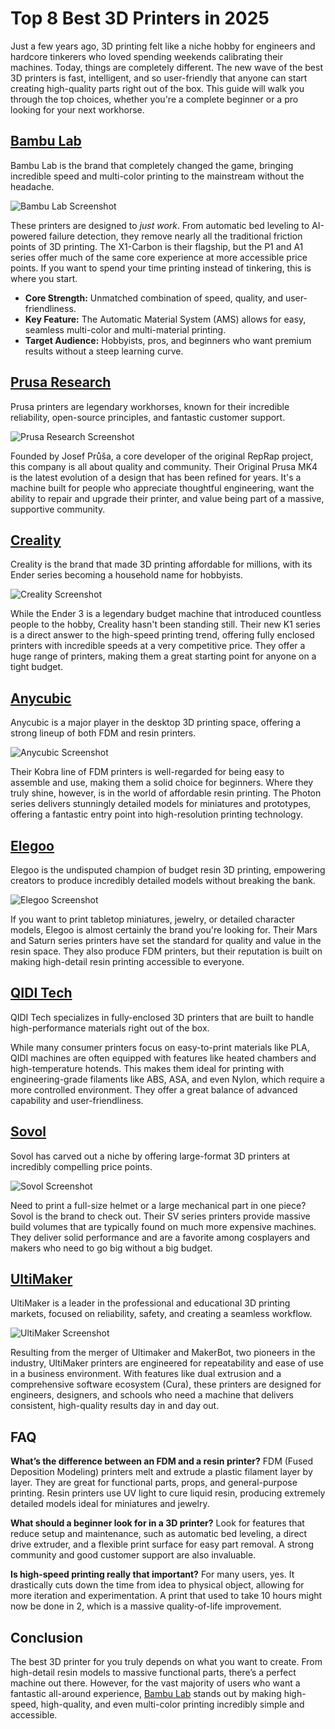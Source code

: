 # Top 8 Best 3D Printers in 2025

Just a few years ago, 3D printing felt like a niche hobby for engineers and hardcore tinkerers who loved spending weekends calibrating their machines. Today, things are completely different. The new wave of the best 3D printers is fast, intelligent, and so user-friendly that anyone can start creating high-quality parts right out of the box. This guide will walk you through the top choices, whether you're a complete beginner or a pro looking for your next workhorse.

## **[Bambu Lab](https://bambulab.com)**

Bambu Lab is the brand that completely changed the game, bringing incredible speed and multi-color printing to the mainstream without the headache.

![Bambu Lab Screenshot](image/bambulab.webp)


These printers are designed to *just work*. From automatic bed leveling to AI-powered failure detection, they remove nearly all the traditional friction points of 3D printing. The X1-Carbon is their flagship, but the P1 and A1 series offer much of the same core experience at more accessible price points. If you want to spend your time printing instead of tinkering, this is where you start.

  * **Core Strength:** Unmatched combination of speed, quality, and user-friendliness.
  * **Key Feature:** The Automatic Material System (AMS) allows for easy, seamless multi-color and multi-material printing.
  * **Target Audience:** Hobbyists, pros, and beginners who want premium results without a steep learning curve.

## **[Prusa Research](https://www.prusa3d.com)**

Prusa printers are legendary workhorses, known for their incredible reliability, open-source principles, and fantastic customer support.

![Prusa Research Screenshot](image/prusa3d.webp)


Founded by Josef Průša, a core developer of the original RepRap project, this company is all about quality and community. Their Original Prusa MK4 is the latest evolution of a design that has been refined for years. It's a machine built for people who appreciate thoughtful engineering, want the ability to repair and upgrade their printer, and value being part of a massive, supportive community.

## **[Creality](https://www.creality.com)**

Creality is the brand that made 3D printing affordable for millions, with its Ender series becoming a household name for hobbyists.

![Creality Screenshot](image/creality.webp)


While the Ender 3 is a legendary budget machine that introduced countless people to the hobby, Creality hasn't been standing still. Their new K1 series is a direct answer to the high-speed printing trend, offering fully enclosed printers with incredible speeds at a very competitive price. They offer a huge range of printers, making them a great starting point for anyone on a tight budget.

## **[Anycubic](https://www.anycubic.com)**

Anycubic is a major player in the desktop 3D printing space, offering a strong lineup of both FDM and resin printers.

![Anycubic Screenshot](image/anycubic.webp)


Their Kobra line of FDM printers is well-regarded for being easy to assemble and use, making them a solid choice for beginners. Where they truly shine, however, is in the world of affordable resin printing. The Photon series delivers stunningly detailed models for miniatures and prototypes, offering a fantastic entry point into high-resolution printing technology.

## **[Elegoo](https://www.elegoo.com)**

Elegoo is the undisputed champion of budget resin 3D printing, empowering creators to produce incredibly detailed models without breaking the bank.

![Elegoo Screenshot](image/elegoo.webp)


If you want to print tabletop miniatures, jewelry, or detailed character models, Elegoo is almost certainly the brand you're looking for. Their Mars and Saturn series printers have set the standard for quality and value in the resin space. They also produce FDM printers, but their reputation is built on making high-detail resin printing accessible to everyone.

## **[QIDI Tech](https://www.google.com/search?q=https://www.qiditech.com)**

QIDI Tech specializes in fully-enclosed 3D printers that are built to handle high-performance materials right out of the box.

While many consumer printers focus on easy-to-print materials like PLA, QIDI machines are often equipped with features like heated chambers and high-temperature hotends. This makes them ideal for printing with engineering-grade filaments like ABS, ASA, and even Nylon, which require a more controlled environment. They offer a great balance of advanced capability and user-friendliness.

## **[Sovol](https://www.sovol3d.com)**

Sovol has carved out a niche by offering large-format 3D printers at incredibly compelling price points.

![Sovol Screenshot](image/sovol3d.webp)


Need to print a full-size helmet or a large mechanical part in one piece? Sovol is the brand to check out. Their SV series printers provide massive build volumes that are typically found on much more expensive machines. They deliver solid performance and are a favorite among cosplayers and makers who need to go big without a big budget.

## **[UltiMaker](https://ultimaker.com)**

UltiMaker is a leader in the professional and educational 3D printing markets, focused on reliability, safety, and creating a seamless workflow.

![UltiMaker Screenshot](image/ultimaker.webp)


Resulting from the merger of Ultimaker and MakerBot, two pioneers in the industry, UltiMaker printers are engineered for repeatability and ease of use in a business environment. With features like dual extrusion and a comprehensive software ecosystem (Cura), these printers are designed for engineers, designers, and schools who need a machine that delivers consistent, high-quality results day in and day out.

## FAQ

**What’s the difference between an FDM and a resin printer?**
FDM (Fused Deposition Modeling) printers melt and extrude a plastic filament layer by layer. They are great for functional parts, props, and general-purpose printing. Resin printers use UV light to cure liquid resin, producing extremely detailed models ideal for miniatures and jewelry.

**What should a beginner look for in a 3D printer?**
Look for features that reduce setup and maintenance, such as automatic bed leveling, a direct drive extruder, and a flexible print surface for easy part removal. A strong community and good customer support are also invaluable.

**Is high-speed printing really that important?**
For many users, yes. It drastically cuts down the time from idea to physical object, allowing for more iteration and experimentation. A print that used to take 10 hours might now be done in 2, which is a massive quality-of-life improvement.

## Conclusion

The best 3D printer for you truly depends on what you want to create. From high-detail resin models to massive functional parts, there’s a perfect machine out there. However, for the vast majority of users who want a fantastic all-around experience, [Bambu Lab](https://bambulab.com) stands out by making high-speed, high-quality, and even multi-color printing incredibly simple and accessible.
